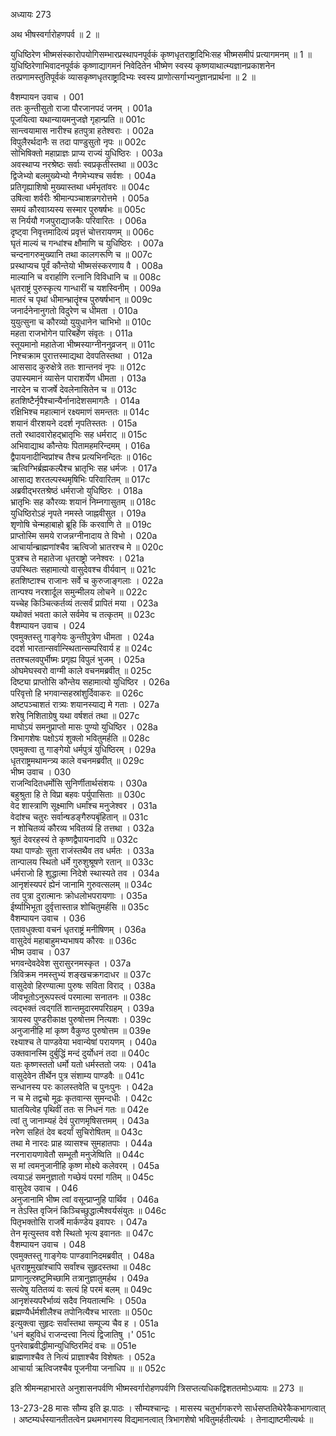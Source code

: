 अध्यायः 273

अथ भीषस्वर्गारोहणपर्व ॥ 2 ॥

युधिष्ठिरेण भीष्मसंस्कारोपयोगिसम्भारप्रस्थापनपूर्वकं कृष्णधृतराष्ट्रादिभिःसह भीष्मसमीपं प्रत्यागमनम् ॥ 1 ॥ युधिष्ठिरेणाभिवादनपूर्वकं कृष्णाद्यागमनं निवेदितेन भीष्मेण स्वस्य कृष्णयाथात्म्यज्ञानप्रकाशनेन तत्प्रणामस्तुतिपूर्वकं व्यासकृष्णधृतराष्ट्रादिभ्यः स्वस्य प्राणोत्सर्गाभ्यनुज्ञानप्रार्थना ॥ 2 ॥

वैशम्पायन उवाच ।	001  
ततः कुन्तीसुतो राजा पौरजानपदं जनम् ।	001a  
पूजयित्वा यथान्यायमनुजज्ञे गृहान्प्रति ॥	001c  
सान्त्वयामास नारीश्च हतपुत्रा हतेश्वराः ।	002a  
विपुलैरर्थदानैः स तदा पाण्डुसुतो नृपः ॥	002c  
सोभिषिक्तो महाप्राज्ञः प्राप्य राज्यं युधिष्ठिरः ।	003a  
अवस्थाप्य नरश्रेष्ठः सर्वाः स्वप्रकृतीस्तथा ॥	003c  
द्विजेभ्यो बलमुख्येभ्यो नैगमेभ्यश्च सर्वशः ।	004a  
प्रतिगृह्याशिषो मुख्यास्तथा धर्मभृतांवरः ॥	004c  
उषित्वा शर्वरीः श्रीमान्पञ्चाशन्नगरोत्तमे ।	005a  
समयं कौरवाग्र्यस्य सस्मार पुरुषर्षभः ॥	005c  
स निर्ययौ गजपुराद्याजकैः परिवारितः ।	006a  
दृष्ट्वा निवृत्तमादित्यं प्रवृत्तं चोत्तरायणम् ॥	006c  
घृतं माल्यं च गन्धांश्च क्षौमाणि च युधिष्ठिरः ।	007a  
चन्दनागरुमुख्यानि तथा कालगरूणि च ॥	007c  
प्रस्थाप्यच पूर्वं कौन्तेयो भीष्मसंस्करणाय वै ।	008a  
माल्यानि च वरार्हाणि रत्नानि विविधानि च ॥	008c  
धृतराष्ट्रं पुरुस्कृत्य गान्धारीं च यशस्विनीम् ।	009a  
मातरं च पृथां धीमान्भ्रातॄंश्च पुरुषर्षभान् ॥	009c  
जनार्दनेनानुगतो विदुरेण च धीमता ।	010a  
युयुत्सुना च कौरव्यो युयुधानेन चाभिभो ॥	010c  
महता राजभोगेन पारिबर्हेण संवृतः ।	011a  
स्तूयमानो महातेजा भीष्मस्याग्नीननुव्रजन् ॥	011c  
निश्चक्राम पुरात्तस्माद्यथा देवपतिस्तथा ।	012a  
आससाद कुरुक्षेत्रे ततः शान्तनवं नृपः ॥	012c  
उपास्यमानं व्यासेन पाराशर्येण धीमता ।	013a  
नारदेन च राजर्षे देवलेनासितेन च ॥	013c  
हतशिष्टैर्नृपैश्चान्यैर्नानादेशसमागतैः ।	014a  
रक्षिभिश्च महात्मानं रक्ष्यमाणं समन्ततः ॥	014c  
शयानं वीरशयने ददर्श नृपतिस्ततः ।	015a  
ततो रथादवारोहद्भ्रातृभिः सह धर्मराट् ॥	015c  
अभिवाद्याथ कौन्तेयः पितामहमरिन्दमम् ।	016a  
द्वैपायनादीन्विप्रांश्च तैश्च प्रत्यभिनन्दितः ॥	016c  
ऋत्विग्भिर्ब्रह्मकल्पैश्च भ्रातृभिः सह धर्मजः ।	017a  
आसाद्य शरतल्पस्थमृषिभिः परिवारितम् ॥	017c  
अब्रवीद्भरतश्रेष्ठं धर्मराजो युधिष्ठिरः ।	018a  
भ्रातृभिः सह कौरव्यः शयानं निम्नगासुतम् ॥	018c  
युधिष्ठिरोऽहं नृपते नमस्ते जाह्नवीसुत ।	019a  
शृणोषि चेन्महाबाहो ब्रूहि किं करवाणि ते ॥	019c  
प्राप्तोस्मि समये राजन्नग्नीनादाय ते विभो ।	020a  
आचार्यान्ब्राह्मणांश्चैव ऋत्विजो भ्रातरश्च मे ॥	020c  
पुत्रश्च ते महातेजा धृतराष्ट्रो जनेश्वरः ।	021a  
उपस्थितः सहामात्यो वासुदेवश्च वीर्यवान् ॥	021c  
हतशिष्टाश्च राजानः सर्वे च कुरुजाङ्गलाः ।	022a  
तान्पश्य नरशार्दूल समुन्मीलय लोचने ॥	022c  
यच्चेह किञ्चित्कर्तव्यं तत्सर्वं प्रापितं मया ।	023a  
यथोक्तं भवता काले सर्वमेव च तत्कृतम् ॥	023c  
वैशम्पायन उवाच ।	024  
एवमुक्तस्तु गाङ्गेयः कुन्तीपुत्रेण धीमता ।	024a  
ददर्श भारतान्सर्वान्स्थितान्सम्परिवार्य ह ॥	024c  
ततश्चलवपुर्भीष्मः प्रगृह्य विपुलं भुजम् ।	025a  
ओघमेघस्वरो वाग्मी काले वचनमब्रवीत् ॥	025c  
दिष्ट्या प्राप्तोसि कौन्तेय सहामात्यो युधिष्ठिर ।	026a  
परिवृत्तो हि भगवान्सहस्रांशुर्दिवाकरः ॥	026c  
अष्टपञ्चाशतं रात्र्यः शयानस्याद्य मे गताः ।	027a  
शरेषु निशिताग्रेषु यथा वर्षशतं तथा ॥	027c  
माघोऽयं समनुप्राप्तो मासः पुण्यो युधिष्ठिर ।	028a  
त्रिभागशेषः पक्षोऽयं शुक्लो भवितुमर्हति ॥	028c  
एवमुक्त्वा तु गाङ्गेयो धर्मपुत्रं युधिष्ठिरम् ।	029a  
धृतराष्ट्रमथामन्त्र्य काले वचनमब्रवीत् ॥	029c  
भीष्म उवाच ।	030  
राजन्विदितधर्मोसि सुनिर्णीतार्थसंशयः ।	030a  
बहुश्रुता हि ते विप्रा बहवः पर्युपासिताः ॥	030c  
वेद शास्त्राणि सूक्ष्माणि धर्मांश्च मनुजेश्वर ।	031a  
वेदांश्च चतुरः सर्वान्षडङ्गैरुपबृंहितान् ॥	031c  
न शोचितव्यं कौरव्य भवितव्यं हि तत्तथा ।	032a  
श्रुतं देवरहस्यं ते कृष्णद्वैपायनादपि ॥	032c  
यथा पाण्डोः सुता राजंस्तथैव तव धर्मतः ।	033a  
तान्पालय स्थितो धर्मे गुरुशुश्रूषणे रतान् ॥	033c  
धर्मराजो हि शुद्धात्मा निदेशे स्थास्यते तव ।	034a  
आनृशंस्यपरं ह्येनं जानामि गुरुवत्सलम् ॥	034c  
तव पुत्रा दुरात्मानः क्रोधलोभपरायणाः ।	035a  
ईर्ष्याभिभूता दुर्वृत्तास्तान्न शोचितुमर्हसि ॥	035c  
वैशम्पायन उवाच ।	036  
एतावधुक्त्वा वचनं धृतराष्ट्रं मनीषिणम् ।	036a  
वासुदेवं महाबाहुमभ्यभाषय कौरवः ॥	036c  
भीष्म उवाच ।	037  
भगवन्देवदेवेश सुरासुरनमस्कृत ।	037a  
त्रिविक्रम नमस्तुभ्यं शङ्खचक्रगदाधर ॥	037c  
वासुदेवो हिरण्यात्मा पुरुषः सविता विराद् ।	038a  
जीवभूतोऽनुरूपस्त्वं परमात्मा सनातनः ॥	038c  
त्वद्भक्तं त्वद्गतिं शान्तमुदारमपरिग्रहम् ।	039a  
त्रायस्व पुण्डरीकाक्ष पुरुषोत्तम नित्यशः ।	039c  
अनुजानीहि मां कृष्ण वैकुण्ठ पुरुषोत्तम ॥	039e  
रक्ष्याश्च ते पाण्डवेया भवान्येषां परायणम् ।	040a  
उक्तवानस्मि दुर्बुद्धिं मन्दं दुर्योधनं तदा ॥	040c  
यतः कृष्णस्ततो धर्मो यतो धर्मस्ततो जयः ।	041a  
वासुदेवेन तीर्थेन पुत्र संशाम्य पाण्डवैः ॥	041c  
सन्धानस्य परः कालस्तवेति च पुनःपुनः ।	042a  
न च मे तद्वचो मूढः कृतवान्स सुमन्दधीः ।	042c  
घातयित्वेह पृथिवीं ततः स निधनं गतः ॥	042e  
त्वां तु जानाम्यहं देवं पुराणमृषिसत्तमम् ।	043a  
नरेण सहितं देव बदर्यां सुचिरोषितम् ॥	043c  
तथा मे नारदः प्राह व्यासश्च सुमहातपाः ।	044a  
नरनारायणावेतौ सम्भूतौ मनुजेष्विति ॥	044c  
स मां त्वमनुजानीहि कृष्ण मोक्ष्ये कलेवरम् ।	045a  
त्वयाऽहं समनुज्ञातो गच्छेयं परमां गतिम् ॥	045c  
वासुदेव उवाच ।	046  
अनुजानामि भीष्म त्वां वसून्प्राप्नुहि पार्थिव ।	046a  
न तेऽस्ति वृजिनं किञ्चिच्छुद्धात्मैश्वर्यसंयुतः ॥	046c  
पितृभक्तोसि राजर्षे मार्कण्डेय इवापरः ।	047a  
तेन मृत्युस्तव वशे स्थितो भृत्य इवानतः ॥	047c  
वैशम्पायन उवाच ।	048  
एवमुक्तस्तु गाङ्गेयः पाण्डवानिदमब्रवीत् ।	048a  
धृतराष्ट्रमुखांश्चापि सर्वांश्च सुहृदस्तथा ॥	048c  
प्राणानुत्स्रष्टुमिच्छामि तत्रानुज्ञातुमर्हथ ।	049a  
सत्येषु यतितव्यं वः सत्यं हि परमं बलम् ॥	049c  
आनृशंस्यपरैर्भाव्यं सदैव नियतात्मभिः ।	050a  
ब्रह्मण्यैर्धर्मशीलैश्च तपोनित्यैश्च भारताः ॥	050c  
इत्युक्त्वा सुहृदः सर्वांस्तथा सम्पूज्य चैव ह ।	051a  
\'धनं बहुविधं राजन्दत्त्वा नित्यं द्विजातिषु ।\'	051c  
पुनरेवाब्रवीद्धीमान्युधिष्ठिरमिदं वचः ॥	051e  
ब्राह्मणाश्चैव ते नित्यं प्राज्ञाश्चैव विशेषतः ।	052a  
आचार्या ऋत्विजश्चैव पूजनीया जनाधिप ॥ ॥	052c  

इति श्रीमन्महाभारते अनुशासनपर्वणि भीष्मस्वर्गारोहणपर्वणि त्रिसप्तत्यधिकद्विशततमोऽध्यायः ॥ 273 ॥

13-273-28 मासः सौम्य इति झ.पाठः । सौम्यश्चान्द्रः । मासस्य चतुर्भागकरणे सार्धसप्ततिथेरेकैकभागत्वात् । अष्टम्यर्धस्यानतीतत्वेन प्रथमभागस्य विद्यमानत्वात् त्रिभागशेषो भवितुमर्हतीत्यर्थः । तेनाद्याष्टमीत्यर्थः ॥
